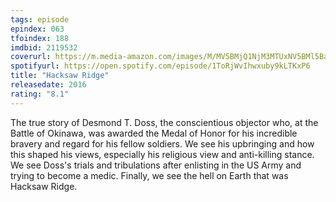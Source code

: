 ```yaml
---
tags: episode
epindex: 063
tfoindex: 188
imdbid: 2119532
coverurl: https://m.media-amazon.com/images/M/MV5BMjQ1NjM3MTUxNV5BMl5BanBnXkFtZTgwMDc5MTY5OTE@._V1_SX202_CR0,0,202,300_.jpg
spotifyurl: https://open.spotify.com/episode/1ToRjWvIhwxuby9kLTKxP6
title: "Hacksaw Ridge"
releasedate: 2016
rating: "8.1"
---
```


The true story of Desmond T. Doss, the conscientious objector who, at the Battle of Okinawa, was awarded the Medal of Honor for his incredible bravery and regard for his fellow soldiers. We see his upbringing and how this shaped his views, especially his religious view and anti-killing stance. We see Doss's trials and tribulations after enlisting in the US Army and trying to become a medic. Finally, we see the hell on Earth that was Hacksaw Ridge.